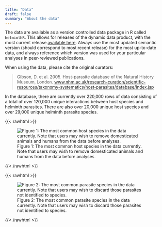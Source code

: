 ```yaml
---
title: "Data"
draft: false
summary: "About the data"
---
```




The data are available as a version controlled data package in R called `helminthR`. This allows for releases of the dynamic data product, with the most current release [available here](https://github.com/ropensci/helminthR/releases/tag/v1.1.0). Always use the most updated semantic version (should correspond to most recent release) for the most up-to-date data, and always reference which version was used for your particular analyses in peer-reviewed publications. 


When using the data, please cite the original curators:

> Gibson, D. et al. 2005. Host-parasite database of the Natural History Museum, London. www.nhm.ac.uk/research-curation/scientific-resources/taxonomy-systematics/host-parasites/database/index.jsp


In the database, there are currently over 220,000 rows of data consisting of a
total of over 120,000 unique interactions between host species and helminth
parasites. There are also over 20,000 unique host species and over 29,000 unique
helminth parasite species.


{{< rawhtml >}}
<figure>
<img
src="/../data_files/figure-markdown_strict/unnamed-chunk-2-1.png"
alt="Figure 1: The most common host species in the data currently. Note that users may wish to remove domesticated animals and humans from the data before analyses." />
<figcaption aria-hidden="true">Figure 1: The most common host species in
the data currently. Note that users may wish to remove domesticated
animals and humans from the data before analyses.</figcaption>
</figure>
{{< /rawhtml >}}



{{< rawhtml >}}
<figure>
<img
src="/../data_files/figure-markdown_strict/unnamed-chunk-3-1.png"
alt="Figure 2: The most common parasite species in the data currently. Note that users may wish to discard those parasites not identified to species." />
<figcaption aria-hidden="true">Figure 2: The most common parasite
species in the data currently. Note that users may wish to discard those
parasites not identified to species.</figcaption>
</figure>
{{< /rawhtml >}}